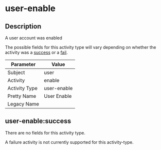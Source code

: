 user-enable
===========

Description
-----------
A user account was enabled

The possible fields for this activity type will vary depending on whether the activity was a [success](#user-enablesuccess) or a [fail](#user-enablefail).

| Parameter     | Value       |
| ------------- | ----------- |
| Subject       | user        |
| Activity      | enable      |
| Activity Type | user-enable |
| Pretty Name   | User Enable |
| Legacy Name   |             |

user-enable:success
-------------------

There are no fields for this activity type.


A failure activity is not currently supported for this activity-type.